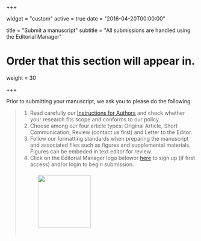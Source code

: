 +++

widget = "custom"
active = true
date = "2016-04-20T00:00:00"


title = "Submit a manuscript"
subtitle = "All submissions are handled using the Editorial Manager"

# Order that this section will appear in.
weight = 30

+++

Prior to submitting your manuscript, we ask you to please do the following:

<blockquote>
<ol>
<li> Read carefully our <a href=https://www.edmgr.com/tppa/redirectToBanner.aspx?defaultTarget=AuthInstr.html> Instructions for Authors</a> and check whether your research fits scope and conforms to our policy.

<li>  Choose among our four article types: Original Article, Short Communication, Review (contact us first) and Letter to the Editor.

<li> Follow our formatting standards when preparing the manuscript and associated files such as figures and supplemental materials. Figures can be embeded in text editor for review.

<li> Click on the Editorial Manager logo belowor <a href = "http://www.editorialmanager.com/tppa/default.aspx">here</a> to sign up (if first access) and/or login to begin submission</a>.<br>
<a href = "http://www.editorialmanager.com/tppa/default.aspx"><img src = "/img/em-logo.png" style = "margin:20px" width=140px></a>
<br>

</ol>
</blockquote>












